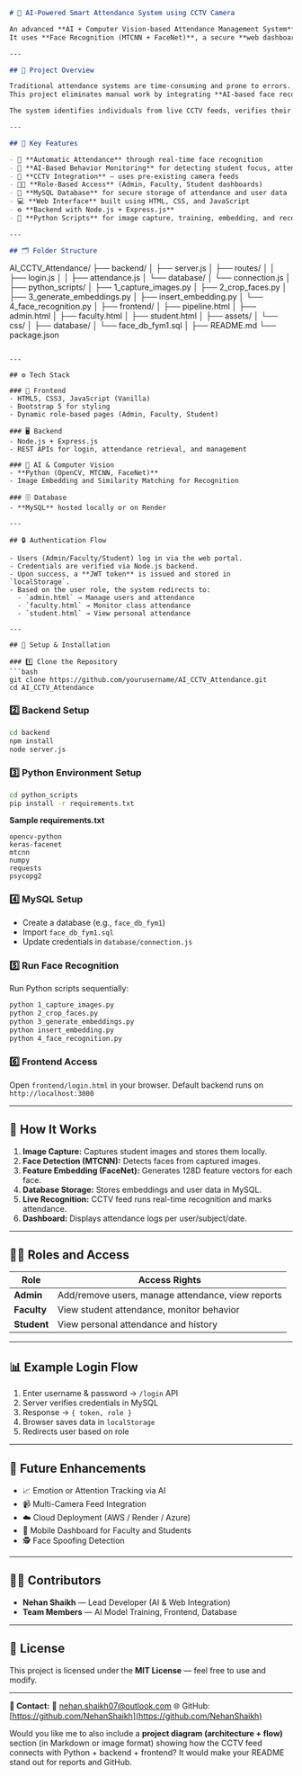 ```markdown
# 🎥 AI-Powered Smart Attendance System using CCTV Camera

An advanced **AI + Computer Vision-based Attendance Management System** that automates student attendance and behavioral analysis using live CCTV footage.  
It uses **Face Recognition (MTCNN + FaceNet)**, a secure **web dashboard**, and **MySQL + Node.js backend** for real-time processing and monitoring.

---

## 🧠 Project Overview

Traditional attendance systems are time-consuming and prone to errors.  
This project eliminates manual work by integrating **AI-based face recognition** through CCTV cameras and linking it with an intelligent web interface for automated attendance marking and behavior monitoring.

The system identifies individuals from live CCTV feeds, verifies their identity against a database, and logs attendance automatically with timestamps.

---

## 🚀 Key Features

- 📸 **Automatic Attendance** through real-time face recognition  
- 🧠 **AI-Based Behavior Monitoring** for detecting student focus, attention, or unusual activity  
- 🎥 **CCTV Integration** — uses pre-existing camera feeds  
- 👩‍🏫 **Role-Based Access** (Admin, Faculty, Student dashboards)  
- 💾 **MySQL Database** for secure storage of attendance and user data  
- 💻 **Web Interface** built using HTML, CSS, and JavaScript  
- ⚙️ **Backend with Node.js + Express.js**  
- 🐍 **Python Scripts** for image capture, training, embedding, and recognition  

---

## 🗂️ Folder Structure

```

AI_CCTV_Attendance/
├── backend/
│   ├── server.js
│   ├── routes/
│   │   ├── login.js
│   │   ├── attendance.js
│   └── database/
│       └── connection.js
│
├── python_scripts/
│   ├── 1_capture_images.py
│   ├── 2_crop_faces.py
│   ├── 3_generate_embeddings.py
│   ├── insert_embedding.py
│   └── 4_face_recognition.py
│
├── frontend/
│   ├── pipeline.html
│   ├── admin.html
│   ├── faculty.html
│   ├── student.html
│   ├── assets/
│   └── css/
│
├── database/
│   └── face_db_fym1.sql
│
├── README.md
└── package.json

````

---

## ⚙️ Tech Stack

### 🧩 Frontend
- HTML5, CSS3, JavaScript (Vanilla)
- Bootstrap 5 for styling
- Dynamic role-based pages (Admin, Faculty, Student)

### 🖥️ Backend
- Node.js + Express.js
- REST APIs for login, attendance retrieval, and management

### 🧠 AI & Computer Vision
- **Python (OpenCV, MTCNN, FaceNet)**
- Image Embedding and Similarity Matching for Recognition

### 🗄️ Database
- **MySQL** hosted locally or on Render

---

## 🔒 Authentication Flow

- Users (Admin/Faculty/Student) log in via the web portal.
- Credentials are verified via Node.js backend.
- Upon success, a **JWT token** is issued and stored in `localStorage`.
- Based on the user role, the system redirects to:
  - `admin.html` → Manage users and attendance
  - `faculty.html` → Monitor class attendance
  - `student.html` → View personal attendance

---

## 🧰 Setup & Installation

### 1️⃣ Clone the Repository
```bash
git clone https://github.com/yourusername/AI_CCTV_Attendance.git
cd AI_CCTV_Attendance
````

### 2️⃣ Backend Setup

```bash
cd backend
npm install
node server.js
```

### 3️⃣ Python Environment Setup

```bash
cd python_scripts
pip install -r requirements.txt
```

**Sample requirements.txt**

```
opencv-python
keras-facenet
mtcnn
numpy
requests
psycopg2
```

### 4️⃣ MySQL Setup

* Create a database (e.g., `face_db_fym1`)
* Import `face_db_fym1.sql`
* Update credentials in `database/connection.js`

### 5️⃣ Run Face Recognition

Run Python scripts sequentially:

```bash
python 1_capture_images.py
python 2_crop_faces.py
python 3_generate_embeddings.py
python insert_embedding.py
python 4_face_recognition.py
```

### 6️⃣ Frontend Access

Open `frontend/login.html` in your browser.
Default backend runs on `http://localhost:3000`

---

## 🧩 How It Works

1. **Image Capture:** Captures student images and stores them locally.
2. **Face Detection (MTCNN):** Detects faces from captured images.
3. **Feature Embedding (FaceNet):** Generates 128D feature vectors for each face.
4. **Database Storage:** Stores embeddings and user data in MySQL.
5. **Live Recognition:** CCTV feed runs real-time recognition and marks attendance.
6. **Dashboard:** Displays attendance logs per user/subject/date.

---

## 🧑‍🏫 Roles and Access

| Role        | Access Rights                                     |
| ----------- | ------------------------------------------------- |
| **Admin**   | Add/remove users, manage attendance, view reports |
| **Faculty** | View student attendance, monitor behavior         |
| **Student** | View personal attendance and history              |

---

## 📊 Example Login Flow

1. Enter username & password → `/login` API
2. Server verifies credentials in MySQL
3. Response → `{ token, role }`
4. Browser saves data in `localStorage`
5. Redirects user based on role

---

## 🧠 Future Enhancements

* 📈 Emotion or Attention Tracking via AI
* 📹 Multi-Camera Feed Integration
* ☁️ Cloud Deployment (AWS / Render / Azure)
* 📱 Mobile Dashboard for Faculty and Students
* 🕵️ Face Spoofing Detection

---

## 👨‍💻 Contributors

* **Nehan Shaikh** — Lead Developer (AI & Web Integration)
* **Team Members** — AI Model Training, Frontend, Database

---

## 🪪 License

This project is licensed under the **MIT License** — feel free to use and modify.

---

**📧 Contact:**
📩 [nehan.shaikh07@outlook.com](mailto:nehan.shaikh07@outlook.com)
🌐 GitHub: [https://github.com/NehanShaikh](https://github.com/NehanShaikh)

Would you like me to also include a **project diagram (architecture + flow)** section (in Markdown or image format) showing how the CCTV feed connects with Python + backend + frontend? It would make your README stand out for reports and GitHub.

